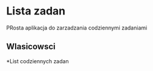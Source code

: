 # Lista zadan
PRosta aplikacja do zarzadzania codziennymi zadaniami
## Wlasicowsci
*List codziennych zadan
